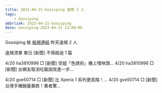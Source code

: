 ```yaml
---
title: 2023-04-21-Gossiping 違規 2 人
tags:
    - Gossiping
abbrlink: 2023-04-21-Gossiping
date: Gossiping-2023-04-21 12:00:00
---
```

Gossiping 板 [板規連結](https://www.ptt.cc/bbs/Gossiping/M.1637425085.A.07D.html)
昨天違規 2 人
<!-- more -->

違規清單
單日 [新聞] 不得超過 1 篇

4/20 ha3810996 □ [新聞] 空姐「色誘術」機上嘿咻頭…
4/20 ha3810996 □ [新聞] 女網友取消吃飯說改進一步…

4/20 gve50714 □ [新聞] 比 Xperia 1 系列更高階！…
4/20 gve50714 □ [新聞] 台灣手機銷量暴跌！業者驚…